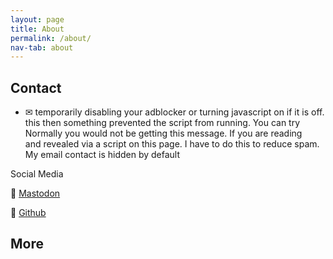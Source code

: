 ```yaml
---
layout: page
title: About
permalink: /about/
nav-tab: about
---
```




## Contact
<script type="text/javascript">
function codeAddress() {}
document.addEventListener('DOMContentLoaded', function() {
const list = document.getElementById("e_69");
list.innerHTML = `moc.iiijjr@top`;
}, false);
</script>
- &#9993;&#xFE0E; <span style="display:none">ex</span><span style="display:none">s</span><span id="e_69" style="unicode-bidi: bidi-override; direction: rtl;">.ffo si ti fi no tpircsavaj gninrut ro rekcolbda ruoy gnilbasid yliraropmet yrt nac uoY .gninnur morf tpircs eht detneverp gnihtemos neht siht gnidaer era uoy fI .egassem siht gnitteg eb ton dluow uoy yllamroN .maps ecuder ot siht od ot evah I .egap siht no tpircs a aiv delaever dna tluafed yb neddih si tcatnoc liame yM</span><span style="display:none">son</span><span style="display:none" onload="codeAddress();">@yahoo.com</span><span style="display:none">example.com</span>

Social Media

&#128024;&#xFE0E; <a rel="me" href="https://mastodon.lol/@rjjiii">Mastodon</a>

&#128025;&#xFE0E; <a href="https://github.com/rjjiii">Github</a>
  
## More
  

  
